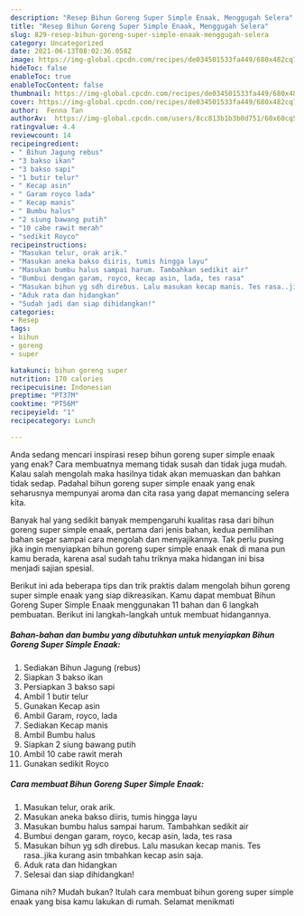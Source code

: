 ```yaml
---
description: "Resep Bihun Goreng Super Simple Enaak, Menggugah Selera"
title: "Resep Bihun Goreng Super Simple Enaak, Menggugah Selera"
slug: 829-resep-bihun-goreng-super-simple-enaak-menggugah-selera
category: Uncategorized
date: 2021-06-13T08:02:36.058Z
image: https://img-global.cpcdn.com/recipes/de034501533fa449/680x482cq70/bihun-goreng-super-simple-enaak-foto-resep-utama.jpg
hideToc: false
enableToc: true
enableTocContent: false
thumbnail: https://img-global.cpcdn.com/recipes/de034501533fa449/680x482cq70/bihun-goreng-super-simple-enaak-foto-resep-utama.jpg
cover: https://img-global.cpcdn.com/recipes/de034501533fa449/680x482cq70/bihun-goreng-super-simple-enaak-foto-resep-utama.jpg
author:  Fenna Tan
authorAv:  https://img-global.cpcdn.com/users/8cc813b1b3b0d751/60x60cq50/avatar.jpg
ratingvalue: 4.4
reviewcount: 14
recipeingredient:
- " Bihun Jagung rebus"
- "3 bakso ikan"
- "3 bakso sapi"
- "1 butir telur"
- " Kecap asin"
- " Garam royco lada"
- " Kecap manis"
- " Bumbu halus"
- "2 siung bawang putih"
- "10 cabe rawit merah"
- "sedikit Royco"
recipeinstructions:
- "Masukan telur, orak arik."
- "Masukan aneka bakso diiris, tumis hingga layu"
- "Masukan bumbu halus sampai harum. Tambahkan sedikit air"
- "Bumbui dengan garam, royco, kecap asin, lada, tes rasa"
- "Masukan bihun yg sdh direbus. Lalu masukan kecap manis. Tes rasa..jika kurang asin tmbahkan kecap asin saja."
- "Aduk rata dan hidangkan"
- "Sudah jadi dan siap dihidangkan!"
categories:
- Resep
tags:
- bihun
- goreng
- super

katakunci: bihun goreng super 
nutrition: 170 calories
recipecuisine: Indonesian
preptime: "PT37M"
cooktime: "PT56M"
recipeyield: "1"
recipecategory: Lunch

---
```



Anda sedang mencari inspirasi resep bihun goreng super simple enaak yang enak? Cara membuatnya memang tidak susah dan tidak juga mudah. Kalau salah mengolah maka hasilnya tidak akan memuaskan dan bahkan tidak sedap. Padahal bihun goreng super simple enaak yang enak seharusnya mempunyai aroma dan cita rasa yang dapat memancing selera kita.




Banyak hal yang sedikit banyak mempengaruhi kualitas rasa dari bihun goreng super simple enaak, pertama dari jenis bahan, kedua pemilihan bahan segar sampai cara mengolah dan menyajikannya. Tak perlu pusing jika ingin menyiapkan bihun goreng super simple enaak enak di mana pun kamu berada, karena asal sudah tahu triknya maka hidangan ini bisa menjadi sajian spesial.


Berikut ini ada beberapa tips dan trik praktis dalam mengolah bihun goreng super simple enaak yang siap dikreasikan. Kamu dapat membuat Bihun Goreng Super Simple Enaak menggunakan 11 bahan dan 6 langkah pembuatan. Berikut ini langkah-langkah untuk membuat hidangannya.

<!--inarticleads1-->

##### Bahan-bahan dan bumbu yang dibutuhkan untuk menyiapkan Bihun Goreng Super Simple Enaak:

1. Sediakan  Bihun Jagung (rebus)
1. Siapkan 3 bakso ikan
1. Persiapkan 3 bakso sapi
1. Ambil 1 butir telur
1. Gunakan  Kecap asin
1. Ambil  Garam, royco, lada
1. Sediakan  Kecap manis
1. Ambil  Bumbu halus
1. Siapkan 2 siung bawang putih
1. Ambil 10 cabe rawit merah
1. Gunakan sedikit Royco




<!--inarticleads2-->

##### Cara membuat Bihun Goreng Super Simple Enaak:

1. Masukan telur, orak arik.
1. Masukan aneka bakso diiris, tumis hingga layu
1. Masukan bumbu halus sampai harum. Tambahkan sedikit air
1. Bumbui dengan garam, royco, kecap asin, lada, tes rasa
1. Masukan bihun yg sdh direbus. Lalu masukan kecap manis. Tes rasa..jika kurang asin tmbahkan kecap asin saja.
1. Aduk rata dan hidangkan
1. Selesai dan siap dihidangkan!



Gimana nih? Mudah bukan? Itulah cara membuat bihun goreng super simple enaak yang bisa kamu lakukan di rumah. Selamat menikmati
